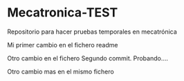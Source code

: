 # Mecatronica-TEST
Repositorio para hacer pruebas temporales en mecatrónica

Mi primer cambio en el fichero readme

Otro cambio en el fichero
Segundo commit. Probando....


Otro cambio mas en el mismo fichero

